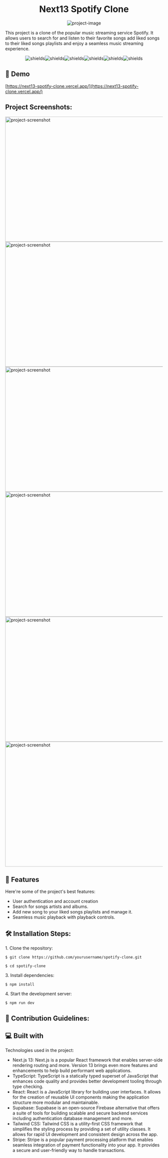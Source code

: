 <h1 align="center" id="title">Next13 Spotify Clone</h1>

<p align="center"><img src="https://socialify.git.ci/Generalchrist/Next13-SpotifyClone/image?description=1&amp;descriptionEditable=This%20project%20is%20a%20clone%20of%20the%20popular%20music%20streaming%20service%20Spotify.&amp;font=Inter&amp;language=1&amp;name=1&amp;owner=1&amp;pattern=Plus&amp;theme=Light" alt="project-image"></p>

<p id="description">This project is a clone of the popular music streaming service Spotify. It allows users to search for and listen to their favorite songs add liked songs to their liked songs playlists and enjoy a seamless music streaming experience.</p>

<p align="center"><img src="https://img.shields.io/badge/React-black?logo=react" alt="shields"><img src="https://img.shields.io/badge/Next-black?logo=next.js" alt="shields"><img src="https://img.shields.io/badge/Supabase-black?logo=Supabase" alt="shields"><img src="https://img.shields.io/badge/Stripe-black?logo=Stripe" alt="shields"><img src="https://img.shields.io/badge/Tailwind%20Css-black?logo=tailwindcss" alt="shields"><img src="https://img.shields.io/badge/Typescript-black?logo=typescript" alt="shields"></p>

<h2>🚀 Demo</h2>

[https://next13-spotify-clone.vercel.app/](https://next13-spotify-clone.vercel.app/)

<h2>Project Screenshots:</h2>

<img src="https://i.imgur.com/tRjVbZ8.png" alt="project-screenshot" width="900" height="400/">

<img src="https://i.imgur.com/OfAttMr.png" alt="project-screenshot" width="900" height="400/">

<img src="https://i.imgur.com/yhAvvQF.png" alt="project-screenshot" width="900" height="400/">

<img src="https://i.imgur.com/stPrROn.png" alt="project-screenshot" width="900" height="400/">

<img src="https://i.imgur.com/lpVPeT9.png" alt="project-screenshot" width="900" height="400/">

<img src="https://i.imgur.com/79xlWhr.png" alt="project-screenshot" width="900" height="400/">

  
  
<h2>🧐 Features</h2>

Here're some of the project's best features:

*   User authentication and account creation
*   Search for songs artists and albums.
*   Add new song to your liked songs playlists and manage it.
*   Seamless music playback with playback controls.

<h2>🛠️ Installation Steps:</h2>

<p>1. Clone the repository:</p>

```
$ git clone https://github.com/yourusername/spotify-clone.git 
```

```
$ cd spotify-clone
```

<p>3. Install dependencies:</p>

```
$ npm install
```

<p>4. Start the development server:</p>

```
$ npm run dev
```

<h2>🍰 Contribution Guidelines:</h2>

  
  
<h2>💻 Built with</h2>

Technologies used in the project:

*   Next.js 13: Next.js is a popular React framework that enables server-side rendering routing and more. Version 13 brings even more features and enhancements to help build performant web applications.
*   TypeScript: TypeScript is a statically typed superset of JavaScript that enhances code quality and provides better development tooling through type checking.
*   React: React is a JavaScript library for building user interfaces. It allows for the creation of reusable UI components making the application structure more modular and maintainable.
*   Supabase: Supabase is an open-source Firebase alternative that offers a suite of tools for building scalable and secure backend services including authentication database management and more.
*   Tailwind CSS: Tailwind CSS is a utility-first CSS framework that simplifies the styling process by providing a set of utility classes. It allows for rapid UI development and consistent design across the app.
*   Stripe: Stripe is a popular payment processing platform that enables seamless integration of payment functionality into your app. It provides a secure and user-friendly way to handle transactions.

